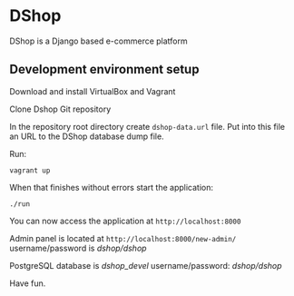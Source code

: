 # DShop

DShop is a Django based e-commerce platform

## Development environment setup

Download and install VirtualBox and Vagrant

Clone Dshop Git repository

In the repository root directory create `dshop-data.url` file. Put into this
file an URL to the DShop database dump file.

Run:

    vagrant up

When that finishes without errors start the application:

    ./run

You can now access the application at `http://localhost:8000`

Admin panel is located at `http://localhost:8000/new-admin/` username/password is 
*dshop/dshop*

PostgreSQL database is *dshop_devel* username/password: *dshop/dshop*

Have fun.